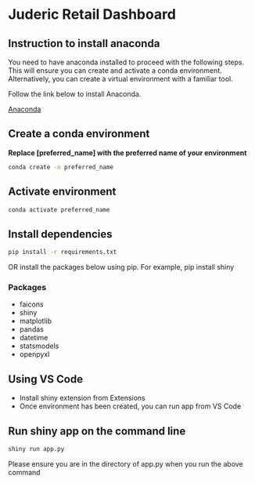 # Juderic Retail Dashboard

## Instruction to install anaconda

You need to have anaconda installed to proceed with the following steps.
This will ensure you can create and activate a conda environment. Alternatively, you can create a virtual environment with a familiar tool.

Follow the link below to install Anaconda.

[Anaconda](https://www.anaconda.com/download/)

## Create a conda environment

**Replace [preferred_name] with the preferred name of your environment**

```bash
conda create -n preferred_name
```

## Activate environment

```bash
conda activate preferred_name
```

## Install dependencies

```bash
pip install -r requirements.txt
```

OR install the packages below using pip. For example, pip install shiny

### Packages

- faicons
- shiny
- matplotlib
- pandas
- datetime
- statsmodels
- openpyxl

## Using VS Code

- Install shiny extension from Extensions
- Once environment has been created, you can run app from VS Code

## Run shiny app on the command line

```bash
shiny run app.py
```

Please ensure you are in the directory of app.py when you run the above command
